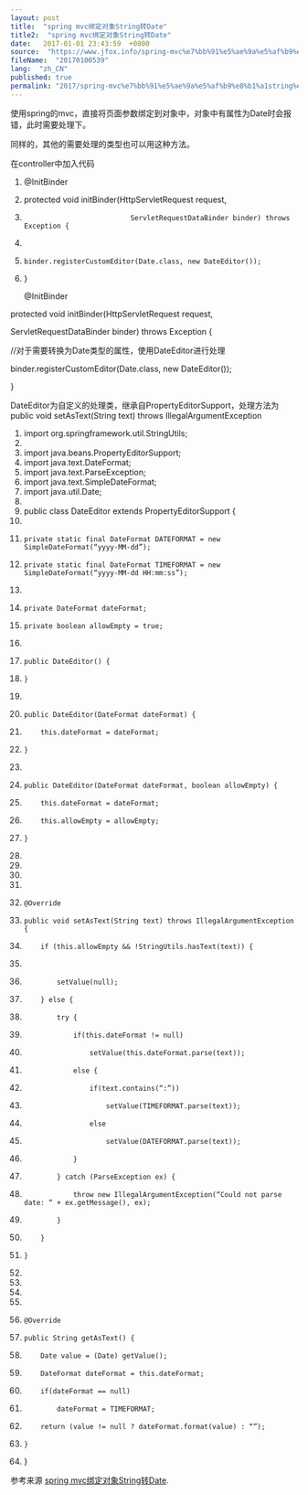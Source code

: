 ```yaml
---
layout: post
title:  "spring mvc绑定对象String转Date"
title2:  "spring mvc绑定对象String转Date"
date:   2017-01-01 23:43:59  +0800
source:  "https://www.jfox.info/spring-mvc%e7%bb%91%e5%ae%9a%e5%af%b9%e8%b1%a1string%e8%bd%acdate.html"
fileName:  "20170100539"
lang:  "zh_CN"
published: true
permalink: "2017/spring-mvc%e7%bb%91%e5%ae%9a%e5%af%b9%e8%b1%a1string%e8%bd%acdate.html"
---
```




使用spring的mvc，直接将页面参数绑定到对象中，对象中有属性为Date时会报错，此时需要处理下。

同样的，其他的需要处理的类型也可以用这种方法。

在controller中加入代码

1. @InitBinder  
2. protected void initBinder(HttpServletRequest request,  
3.                               ServletRequestDataBinder binder) throws Exception {  
4.       
5.     binder.registerCustomEditor(Date.class, new DateEditor());  
6. }  

    @InitBinder

protected void initBinder(HttpServletRequest request,

ServletRequestDataBinder binder) throws Exception {

//对于需要转换为Date类型的属性，使用DateEditor进行处理

binder.registerCustomEditor(Date.class, new DateEditor());

}

DateEditor为自定义的处理类，继承自PropertyEditorSupport，处理方法为public void setAsText(String text) throws IllegalArgumentException

1. import org.springframework.util.StringUtils;  
2.   
3. import java.beans.PropertyEditorSupport;  
4. import java.text.DateFormat;  
5. import java.text.ParseException;  
6. import java.text.SimpleDateFormat;  
7. import java.util.Date;  
8.   
9. public class DateEditor extends PropertyEditorSupport {  
10.   
11.     private static final DateFormat DATEFORMAT = new SimpleDateFormat(“yyyy-MM-dd”);  
12.     private static final DateFormat TIMEFORMAT = new SimpleDateFormat(“yyyy-MM-dd HH:mm:ss”);  
13.   
14.     private DateFormat dateFormat;  
15.     private boolean allowEmpty = true;  
16.   
17.     public DateEditor() {  
18.     }  
19.   
20.     public DateEditor(DateFormat dateFormat) {  
21.         this.dateFormat = dateFormat;  
22.     }  
23.   
24.     public DateEditor(DateFormat dateFormat, boolean allowEmpty) {  
25.         this.dateFormat = dateFormat;  
26.         this.allowEmpty = allowEmpty;  
27.     }  
28.   
29.      
30.  
31.   
32.     @Override  
33.     public void setAsText(String text) throws IllegalArgumentException {  
34.         if (this.allowEmpty && !StringUtils.hasText(text)) {  
35.               
36.             setValue(null);  
37.         } else {  
38.             try {  
39.                 if(this.dateFormat != null)  
40.                     setValue(this.dateFormat.parse(text));  
41.                 else {  
42.                     if(text.contains(“:”))  
43.                         setValue(TIMEFORMAT.parse(text));  
44.                     else  
45.                         setValue(DATEFORMAT.parse(text));  
46.                 }  
47.             } catch (ParseException ex) {  
48.                 throw new IllegalArgumentException(“Could not parse date: “ + ex.getMessage(), ex);  
49.             }  
50.         }  
51.     }  
52.   
53.      
54.  
55.   
56.     @Override  
57.     public String getAsText() {  
58.         Date value = (Date) getValue();  
59.         DateFormat dateFormat = this.dateFormat;  
60.         if(dateFormat == null)  
61.             dateFormat = TIMEFORMAT;  
62.         return (value != null ? dateFormat.format(value) : “”);  
63.     }  
64. }  

参考来源 [spring mvc绑定对象String转Date](https://www.jfox.info/go.php?url=http://www.jfox.info/url.php?url=http%3A%2F%2Fblog.csdn.net%2Fwhumr1%2Farticle%2Fdetails%2F8056285).
